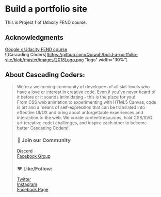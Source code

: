 # Build a portfolio site  
This is Project 1 of Udacity FEND course.  
## Acknowledgments  
[Google x Udacity FEND course](https://www.udacity.com/course/front-end-web-developer-nanodegree--nd001)  
![Cascading Coders](https://github.com/Quiwah/build-a-portfolio-site/blob/master/images/2018Logo.png "logo" width="30%")  
## About Cascading Coders:  
>We're a welcoming community of developers of all skill levels who have a love or interest in creative code. Even if you've never heard of it before or it sounds intimidating - this is the place for you!  
>From CSS web animation to experimenting with HTML5 Canvas, code is art and a means of self-expression that can be translated into effective UI/UX and bring about unforgettable experiences and interaction to the web. We curate content/resources, hold CSS/SVG art (creative code) challenges, and inspire each other to become better Cascading Coders!  
>### 👥 Join our Community  
>[Discord](https://discord.gg/5P3kYbP)  
>[Facebook Group](https://www.facebook.com/groups/1752972351391061/)  
>### ❤️ Like/Follow:  
>[Twitter](https://twitter.com/cascadingcoders)  
>[Instagram](https://www.instagram.com/cascadingcoders/)  
>[Facebook Page](https://www.facebook.com/CascadingCoders/)